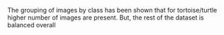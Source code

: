 The grouping of images by class has  been shown that for tortoise/turtle higher number of images are present. But, the rest of the dataset is balanced overall